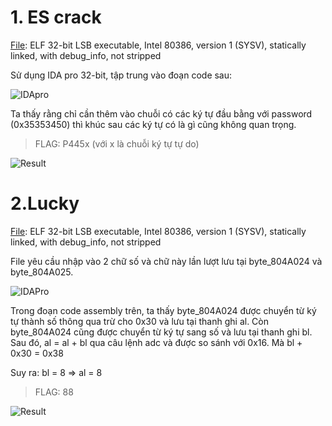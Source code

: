 # 1. ES crack
[File](https://github.com/thune-work/Release_1/tree/main/File/ES%20crack): ELF 32-bit LSB executable, Intel 80386, version 1 (SYSV), statically linked, with debug_info, not stripped

Sử dụng IDA pro 32-bit, tập trung vào đoạn code sau:

![IDApro](https://github.com/thune-work/Release_1/blob/main/Image/ES%20crack/IDApro.PNG)

Ta thấy rằng chỉ cần thêm vào chuỗi có các ký tự đầu bằng với password (0x35353450) thì khúc sau các ký tự có là gì cũng không quan trọng.

>FLAG: P445x (với x là chuỗi ký tự tự do)

![Result](https://github.com/thune-work/Release_1/blob/main/Image/ES%20crack/Result.PNG)

# 2.Lucky
[File](https://github.com/thune-work/Release_1/tree/main/File/Lucky):  ELF 32-bit LSB executable, Intel 80386, version 1 (SYSV), statically linked, with debug_info, not stripped

File yêu cầu nhập vào 2 chữ số và chữ này lần lượt lưu tại byte_804A024 và byte_804A025.

![IDAPro](https://github.com/thune-work/Release_1/blob/main/Image/Lucky/IDAPro.PNG)

Trong đoạn code assembly trên, ta thấy byte_804A024 được chuyển từ ký tự thành số thông qua trừ cho 0x30 và lưu tại thanh ghi al. Còn byte_804A024 cũng được chuyển từ ký tự sang số và lưu tại thanh ghi bl. Sau đó, al = al + bl qua câu lệnh adc và được so sánh với 0x16. Mà bl + 0x30 = 0x38

Suy ra: bl = 8 => al = 8

>FLAG: 88

![Result](https://github.com/thune-work/Release_1/blob/main/Image/Lucky/Result.PNG)

